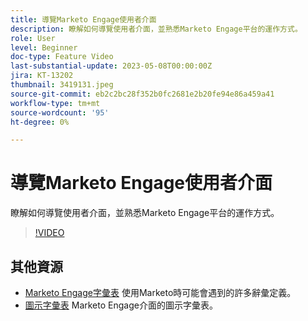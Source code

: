 ```yaml
---
title: 導覽Marketo Engage使用者介面
description: 瞭解如何導覽使用者介面，並熟悉Marketo Engage平台的運作方式。
role: User
level: Beginner
doc-type: Feature Video
last-substantial-update: 2023-05-08T00:00:00Z
jira: KT-13202
thumbnail: 3419131.jpeg
source-git-commit: eb2c2bc28f352b0fc2681e2b20fe94e86a459a41
workflow-type: tm+mt
source-wordcount: '95'
ht-degree: 0%

---
```



# 導覽Marketo Engage使用者介面

瞭解如何導覽使用者介面，並熟悉Marketo Engage平台的運作方式。

>[!VIDEO](https://video.tv.adobe.com/v/3419131/?learn=on)

## 其他資源

* [Marketo Engage字彙表](https://experienceleague.adobe.com/docs/marketo/using/getting-started-with-marketo/marketo-glossary.html?lang=en)
使用Marketo時可能會遇到的許多辭彙定義。
* [圖示字彙表](https://experienceleague.adobe.com/docs/marketo/using/product-docs/marketo-engage-modern-ux/icon-glossary.html?lang=en)
Marketo Engage介面的圖示字彙表。
